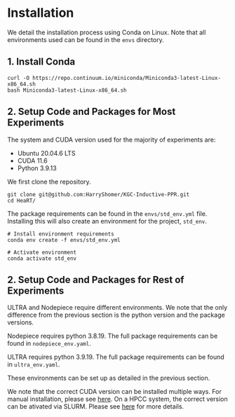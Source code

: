 # Installation

We detail the installation process using Conda on Linux. Note that all environments used can be found in the `envs` directory.


## 1. Install Conda
```
curl -O https://repo.continuum.io/miniconda/Miniconda3-latest-Linux-x86_64.sh
bash Miniconda3-latest-Linux-x86_64.sh
```

## 2. Setup Code and Packages for Most Experiments

The system and CUDA version used for the majority of experiments are:
- Ubuntu 20.04.6 LTS
- CUDA 11.6
- Python 3.9.13

We first clone the repository.
```
git clone git@github.com:HarryShomer/KGC-Inductive-PPR.git
cd HeaRT/
```

The package requirements can be found in the `envs/std_env.yml` file. Installing this will also create an environment for the project, `std_env`. 
```
# Install environment requirements
conda env create -f envs/std_env.yml   

# Activate environment
conda activate std_env
```

## 2. Setup Code and Packages for Rest of Experiments

ULTRA and Nodepiece require different environments. We note that the only difference from the previous section is the python version and the package versions.

Nodepiece requires python 3.8.19. The full package requirements can be found in `nodepiece_env.yaml`.

ULTRA requires python 3.9.19. The full package requirements can be found in `ultra_env.yaml`.

These environments can be set up as detailed in the previous section.

We note that the correct CUDA version can be installed multiple ways. For manual installation, please see [here](https://docs.nvidia.com/cuda/cuda-installation-guide-linux/index.html). On a HPCC system, the correct version can be ativated via SLURM. Please see [here](https://hpcf.umbc.edu/gpu/how-to-run-on-the-gpus/) for more details.
